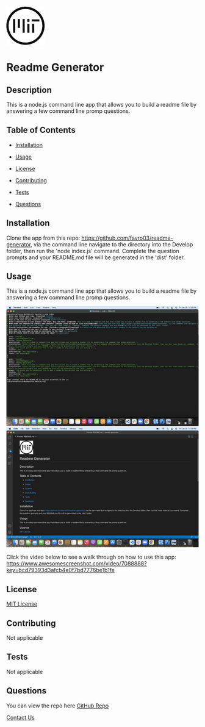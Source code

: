 

![MIT License](/assets/images/MITBadge.png)
      

# Readme Generator

## Description
  This is a node.js command line app that allows you to build a readme file by answering a few command line promp questions.


## Table of Contents
* [Installation](#installation)
* [Usage](#usage)

* [License](#license)
      

* [Contributing](#contributing)
      

* [Tests](#tests)
      
* [Questions](#questions)
  

## Installation
Clone the app from this repo: https://github.com/favro03/readme-generator, via the command line navigate to the directory into the Develop folder, then run the 'node index.js' command.  Complete the question prompts and your README.md file will be generated in the 'dist' folder.


## Usage
This is a node.js command line app that allows you to build a readme file by answering a few command line promp questions.

![Command Promp](/assets/images/commandLinePrompts.png)
![Generated ReadMe](/assets/images/generatedReadmeFile.png)

Click the video below to see a walk through on how to use this app:
https://www.awesomescreenshot.com/video/7088888?key=bcd79393d3afcb4e0f7bd7776be1b1fe



## License
      

[MIT License](https://choosealicense.com/licenses/mit/)
      


## Contributing
  
Not applicable
      



## Tests
  
Not applicable
      
 

## Questions
You can view the repo here [GitHub Repo](https://github.com/favro03)

[Contact Us](mailto:wetr9902@gmail.com)
  